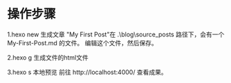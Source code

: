 # 操作步骤
1.hexo new
生成文章
"My First Post"在 .\blog\source_posts 路径下，会有一个 My-First-Post.md 的文件。 编辑这个文件，然后保存。

2.hexo g 
生成文件的html文件

3.hexo s 本地预览
前往 http://localhost:4000/ 查看成果。
